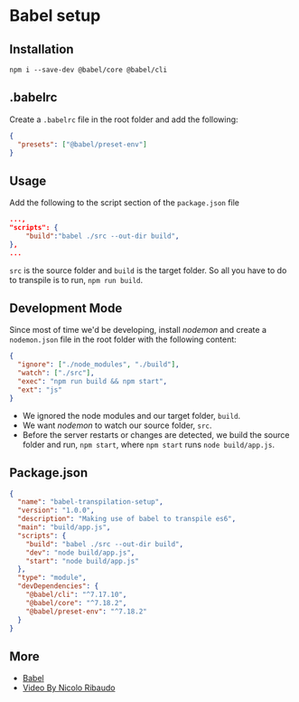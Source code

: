 # Babel setup

## Installation

`npm i --save-dev @babel/core @babel/cli`

## .babelrc

Create a `.babelrc` file in the root folder and add the following:

```json
{
  "presets": ["@babel/preset-env"]
}
```

## Usage

Add the following to the script section of the `package.json` file

```json
...,
"scripts": {
    "build":"babel ./src --out-dir build",
},
...
```

`src` is the source folder and `build` is the target folder. So all you have to do to transpile is to run, `npm run build`.

## Development Mode

Since most of time we'd be developing, install _nodemon_ and create a `nodemon.json` file in the root folder with the following content:

```json
{
  "ignore": ["./node_modules", "./build"],
  "watch": ["./src"],
  "exec": "npm run build && npm start",
  "ext": "js"
}
```

- We ignored the node modules and our target folder, `build`.
- We want _nodemon_ to watch our source folder, `src`.
- Before the server restarts or changes are detected, we build the source folder and run, `npm start`, where `npm start` runs `node build/app.js`.

## Package.json

```json
{
  "name": "babel-transpilation-setup",
  "version": "1.0.0",
  "description": "Making use of babel to transpile es6",
  "main": "build/app.js",
  "scripts": {
    "build": "babel ./src --out-dir build",
    "dev": "node build/app.js",
    "start": "node build/app.js"
  },
  "type": "module",
  "devDependencies": {
    "@babel/cli": "^7.17.10",
    "@babel/core": "^7.18.2",
    "@babel/preset-env": "^7.18.2"
  }
}
```

## More

- [Babel][babel]
- [Video By Nicolo Ribaudo][video]

#

[babel]: https://babeljs.io/setup
[video]: https://youtu.be/UeVq_U5obnE
